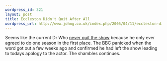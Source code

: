 ```yaml
--- 
wordpress_id: 321
layout: post
title: Eccleston Didn't Quit After All
wordpress_url: http://www.johng.co.uk/index.php/2005/04/11/eccleston-didnt-quit-after-all/
---
```

Seems like the current Dr Who <a href="http://www.scifi.com/scifiwire2005/index.php?category=0&id=30784">never quit the show</a> because he only ever agreed to do one season in the first place. The BBC panicked when the word got out a few weeks ago and confirmed he had left the show leading to todays apology to the actor. The shambles continues.
